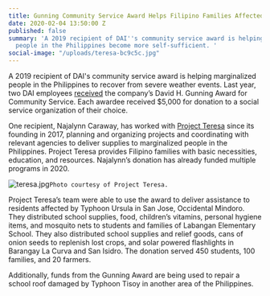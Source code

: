 ```yaml
---
title: Gunning Community Service Award Helps Filipino Families Affected by Typhoons
date: 2020-02-04 13:50:00 Z
published: false
summary: 'A 2019 recipient of DAI''s community service award is helping marginalized
  people in the Philippines become more self-sufficient. '
social-image: "/uploads/teresa-bc9c5c.jpg"
---
```


A 2019 recipient of DAI's community service award is helping marginalized people in the Philippines to recover from severe weather events. Last year, two DAI employees [received](https://www.dai.com/newsrecover/dai-and-intrahealth-employees-recognized-for-their-community-service) the company’s David H. Gunning Award for Community Service. Each awardee received $5,000 for donation to a social service organization of their choice. 

One recipient, Najalynn Caraway, has worked with [Project Teresa](https://www.facebook.com/projectteresainc/) since its founding in 2017, planning and organizing projects and coordinating with relevant agencies to deliver supplies to marginalized people in the Philippines. Project Teresa provides Filipino families with basic necessities, education, and resources. Najalynn’s donation has already funded multiple programs in 2020. 

![teresa.jpg](/uploads/teresa.jpg)`Photo courtesy of Project Teresa.`

Project Teresa’s team were able to use the award to deliver assistance to residents affected by Typhoon Ursula in San Jose, Occidental Mindoro. They distributed school supplies, food, children’s vitamins, personal hygiene items, and mosquito nets to students and families of Labangan Elementary School. They also distributed school supplies and relief goods, cans of onion seeds to replenish lost crops, and solar powered flashlights in Barangay La Curva and San Isidro. The donation served 450 students, 100 families, and 20 farmers. 

Additionally, funds from the Gunning Award are being used to repair a school roof damaged by Typhoon Tisoy in another area of the Philippines. 